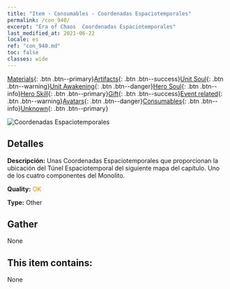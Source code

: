 ```yaml
---
title: "Item - Consumables - Coordenadas Espaciotemporales"
permalink: /con_940/
excerpt: "Era of Chaos  Coordenadas Espaciotemporales"
last_modified_at: 2021-06-22
locale: es
ref: "con_940.md"
toc: false
classes: wide
---
```

 [Materials](/ItemsES/){: .btn .btn--primary}[Artifacts](/ItemsES/Artifacts/){: .btn .btn--success}[Unit Soul](/ItemsES/UnitSoul/){: .btn .btn--warning}[Unit Awakening](/ItemsES/UnitAwakening/){: .btn .btn--danger}[Hero Soul](/ItemsES/HeroSoul/){: .btn .btn--info}[Hero Skill](/ItemsES/HeroSkill/){: .btn .btn--primary}[Gift](/ItemsES/Gift/){: .btn .btn--success}[Event related](/ItemsES/Events/){: .btn .btn--warning}[Avatars](/ItemsES/Avatars/){: .btn .btn--danger}[Consumables](/ItemsES/Consumables/){: .btn .btn--info}[Unknown](/ItemsES/Unknown/){: .btn .btn--primary}

 ![Coordenadas Espaciotemporales](/images/t/i_40028.png)

## Detalles
 **Descripción:** Unas Coordenadas Espaciotemporales que proporcionan la ubicación del Túnel Espaciotemporal del siguiente mapa del capítulo. Uno de los cuatro componentes del Monolito.

 **Quality:** <span style="color: #FF8C00">OK</span>

 **Type:** Other

## Gather

  None

## This item contains:

  None

